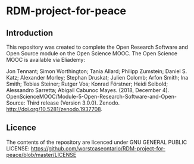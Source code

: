 # RDM-project-for-peace

<h2>Introduction</h2> 

This repository was created to complete the Open Research Software and Open Source module on the Open Science MOOC. The Open Science MOOC is available via Eliademy:

Jon Tennant; Simon Worthington; Tania Allard; Philipp Zumstein; Daniel S. Katz; Alexander Morley; Stephan Druskat; Julien Colomb; Arfon Smith; Ina Smith; Tobias Steiner; Rutger Vos; Konrad Förstner; Heidi Seibold; Alessandro Sarretta; Abigail Cabunoc Mayes. (2018, December 4). OpenScienceMOOC/Module-5-Open-Research-Software-and-Open-Source: Third release (Version 3.0.0). Zenodo. http://doi.org/10.5281/zenodo.1937708.

<h2>Licence</h2>

The contents of the repository are licenced under GNU GENERAL PUBLIC LICENSE: https://github.com/worstcaseontario/RDM-project-for-peace/blob/master/LICENSE
